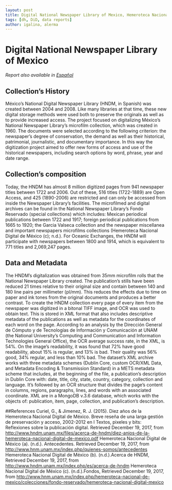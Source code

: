 ```yaml
---
layout: post
title: Digital National Newspaper Library of Mexico, Hemeroteca Nacional Digital de México
tags: [dh, DiD, data reports]
author: igalina, alerma
---
```


# Digital National Newspaper Library of Mexico
_Report also available in [Español](#espanol)_

## Collection’s History
México’s National Digital Newspaper Library (HNDM, in Spanish) was created between 2004 and 2008.  Like many libraries at that time, these new digital storage methods were used both to preserve the originals as well as to provide increased access. 
The project focused on digitalizing México’s National Newspaper Library’s microfilm collection, which was created in 1960. The documents were selected according to the following criterion: the newspaper’s degree of conservation, the demand as well as their historical, patrimonial, journalistic, and documentary importance. In this way the digitization project aimed to offer new forms of access and use of the historical newspapers, including search options by word, phrase, year and date range. 

## Collection’s composition
Today, the HNDM has almost 8 million digitized pages from 941 newspaper titles between 1722 and 2006. Out of these, 516 titles (1722-1889) are Open Access, and 425 (1890-2006) are restricted and can only be accessed from inside the Newspaper Library’s facilities.
The microfilmed and digital archives can be found in the National Newspaper Library’s Fondo Reservado (special collections) which includes: Mexican periodical publications between 1722 and 1917; foreign periodical publications from 1665 to 1920; the Garcia Valseca collection and the newspaper miscellanea and important newspapers microfilms collections (Hemeroteca Nacional Digital de México (c); n.d.).
For Oceanic Exchanges, the HNDM will participate with newspapers between 1800 and 1914, which is equivalent to 771 titles and 2,069,247 pages.

## Data and Metadata
The HNDM’s digitalization was obtained from 35mm microfilm rolls that the National Newspaper Library created. The publication’s stills have been reduced 21 times relative to their original size and contain between 140 and 180 line pairs per millimeter (pl/mm). This reduces the effects due to time on paper and ink tones from the original documents and produces a better contrast. 
To create the HNDM collection every page of every item from the newspaper was digitized in a bitonal TIFF image, and OCR was used to obtain text. This is stored in XML format that also includes descriptive metadata of the publications as well as metadata for the coordinates of each word on the page.
        	According to an analysis by the Dirección General de Cómputo y de Tecnologías de Información y Comunicación at UNAM (the National University’s Computing and Communication and Information Technologies General Office), the OCR average success rate, in the XML, is 54%. On the image’s readability, it was found that 72% have good readability, about 15% is regular, and 13% is bad. Their quality was 56% good, 34% regular, and less than 10% bad.
        	The dataset’s XML archive works with three metadata schemes (Dublin Core, custom OCR/XML Data, and Metadata Encoding & Transmission Standard) in a METS metadata scheme that includes, at the beginning of the file, a publication’s description in Dublin Core with: date, title, city, state, country, category, collection and language. It’s followed by an OCR structure that divides the page’s content in columns, regions, paragraphs, lines, and words with an associated coordinate. XML are in a MongoDB v.3.6 database, which works with the objects of: publication, item, page, collection, and publication’s description.

##References
Curiel, G., & Jimenez, R. J. (2015). Diez años de la Hemeroteca Nacional Digital de México. Breve reseña de una larga gestión de preservación y acceso, 2002-2012 en I Textos, pixeles y bits: Reflexiones sobre la publicación digital. Retrieved December 19, 2017, from http://www.hndm.unam.mx/files/acerca-de-hndm/diez-anios-de-la-hemeroteca-nacional-digital-de-mexico.pdf
Hemeroteca Nacional Digital de México (a). (n.d.). Antecedentes. Retrieved December 19, 2017, from http://www.hnm.unam.mx/index.php/quienes-somos/antecedentes
Hemeroteca Nacional Digital de México (b).  (n.d.).Acerca de HNDM, Retrieved December 19, 2017, from   http://www.hndm.unam.mx/index.php/es/acerca-de-hndm 
Hemeroteca Nacional Digital de México (c).  (n.d.).Fondos, Retrieved December 19, 2017, from http://www.hnm.unam.mx/index.php/hemeroteca-nacional-de-mexico/colecciones/fondo-reservado/hemeroteca-nacional-digital-mexico
